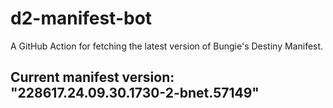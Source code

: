 # d2-manifest-bot
A GitHub Action for fetching the latest version of Bungie's Destiny Manifest.
## Current manifest version: "228617.24.09.30.1730-2-bnet.57149"